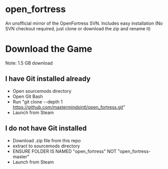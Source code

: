 # open_fortress
An unofficial mirror of the OpenFortress SVN. Includes easy installation (No SVN checkout required, just clone or download the zip and rename it)

# Download the Game
Note: 1.5 GB download

## I have Git installed already
- Open sourcemods directory
- Open Git Bash
- Run "git clone --depth 1 https://github.com/mastermindsintl/open_fortress.git"
- Launch from Steam

## I do not have Git installed
- Download .zip file from this repo
- extract to sourcemods directory
- ENSURE FOLDER IS NAMED "open_fortress" NOT "open_fortress-master"
- Launch from Steam
